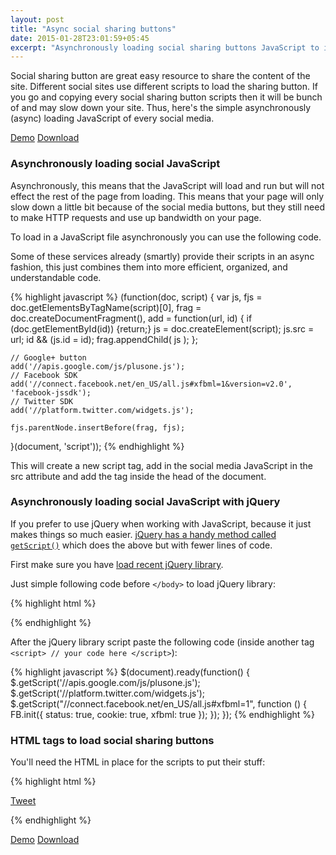 ```yaml
---
layout: post
title: "Async social sharing buttons"
date: 2015-01-28T23:01:59+05:45
excerpt: "Asynchronously loading social sharing buttons JavaScript to improve page speed of your site."
---
```


Social sharing button are great easy resource to share the content of the site. Different social sites use different scripts to load the sharing button. If you go and copying every social sharing button scripts then it will be bunch of and may slow down your site. Thus, here's the simple asynchronously (async) loading JavaScript of every social media.

<a class="btn btn-primary" href="/labs/async-social-sharing-buttons/">Demo</a> <a class="btn btn-primary" href="/labs/async-social-sharing-buttons/async-social-sharing-buttons.zip">Download</a>

### Asynchronously loading social JavaScript

Asynchronously, this means that the JavaScript will load and run but will not effect the rest of the page from loading. This means that your page will only slow down a little bit because of the social media buttons, but they still need to make HTTP requests and use up bandwidth on your page.

To load in a JavaScript file asynchronously you can use the following code.

Some of these services already (smartly) provide their scripts in an async fashion, this just combines them into more efficient, organized, and understandable code.

{% highlight javascript %}
(function(doc, script) {
  var js, 
      fjs = doc.getElementsByTagName(script)[0],
      frag = doc.createDocumentFragment(),
      add = function(url, id) {
          if (doc.getElementById(id)) {return;}
          js = doc.createElement(script);
          js.src = url;
          id && (js.id = id);
          frag.appendChild( js );
      };
      
    // Google+ button
    add('//apis.google.com/js/plusone.js');
    // Facebook SDK
    add('//connect.facebook.net/en_US/all.js#xfbml=1&version=v2.0', 'facebook-jssdk');
    // Twitter SDK
    add('//platform.twitter.com/widgets.js');

    fjs.parentNode.insertBefore(frag, fjs);
}(document, 'script'));
{% endhighlight %}

This will create a new script tag, add in the social media JavaScript in the src attribute and add the tag inside the head of the document.

### Asynchronously loading social JavaScript with jQuery

If you prefer to use jQuery when working with JavaScript, because it just makes things so much easier. [jQuery has a handy method called `getScript()`](http://api.jquery.com/jQuery.getScript/) which does the above but with fewer lines of code.

First make sure you have [load recent jQuery library](https://developers.google.com/speed/libraries/devguide#jquery).

Just simple following code before `</body>` to load jQuery library:

{% highlight html %}
<script src="https://ajax.googleapis.com/ajax/libs/jquery/2.1.3/jquery.min.js"></script>
{% endhighlight %}

After the jQuery library script paste the following code (inside another tag `<script> // your code here </script>`):

{% highlight javascript %}
$(document).ready(function() {
    $.getScript('//apis.google.com/js/plusone.js');
	  $.getScript('//platform.twitter.com/widgets.js');
	    $.getScript("//connect.facebook.net/en_US/all.js#xfbml=1", function () {
		  FB.init({ status: true, cookie: true, xfbml: true });
		});
});
{% endhighlight %}				

### HTML tags to load social sharing buttons

You'll need the HTML in place for the scripts to put their stuff:

{% highlight html %}
<!-- For Twitter -->
<a href="https://twitter.com/share" class="twitter-share-button" data-count="horizontal">Tweet</a>

<!-- For Facebook -->
<div id="fb-root"></div>
<div class="fb-like" data-send="false" data-layout="button_count" data-width="1" data-show-faces="false" data-action="recommend"></div>

<!-- For Google+ -->
<div class="g-plusone" data-size="medium" data-count="true"></div>
{% endhighlight %}

<a class="btn btn-primary" href="/labs/async-social-sharing-buttons/">Demo</a> <a class="btn btn-primary" href="/labs/async-social-sharing-buttons/async-social-sharing-buttons.zip">Download</a>